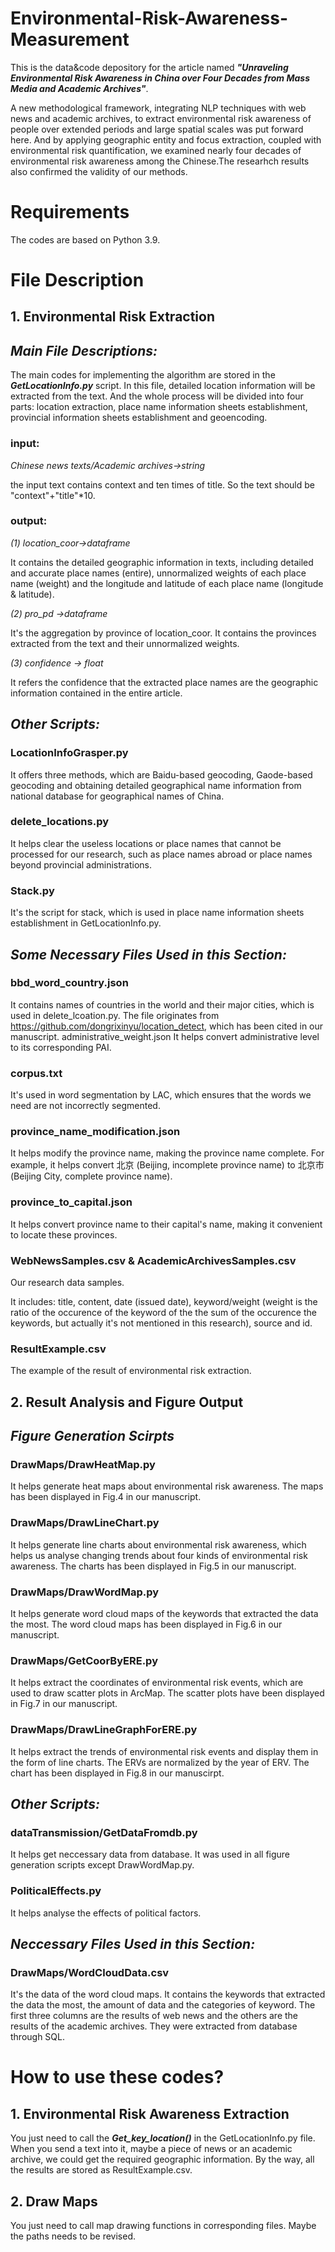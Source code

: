 # Environmental-Risk-Awareness-Measurement
This is the data&code depository for the article named ***"Unraveling Environmental Risk Awareness in China over Four Decades from Mass Media and Academic Archives"***.

A new methodological framework, integrating NLP techniques with web news and academic archives, to extract environmental risk awareness of people over extended periods and large spatial scales was put forward here. And by applying geographic entity and focus extraction, coupled with environmental risk quantification, we examined nearly four decades of environmental risk awareness among the Chinese.The researhch results also confirmed the validity of our methods.

# Requirements
The codes are based on Python 3.9. 

# File Description

## 1. Environmental Risk Extraction

## *Main File Descriptions:*
The main codes for implementing the algorithm are stored in the ***GetLocationInfo.py*** script.
In this file, detailed location information will be extracted from the text. And the whole process will be divided into four parts: location  extraction, place name information sheets establishment, provincial information sheets establishment and geoencoding.

### input: 
*Chinese news texts/Academic archives->string*

the input text contains context and ten times of title. So the text should be "context"+"title"*10.

### output: 
*(1) location_coor->dataframe*

It contains the detailed geographic information in texts, including detailed and accurate place names (entire), unnormalized weights of each place name (weight) and the longitude and latitude of each place name (longitude & latitude).

*(2) pro_pd ->dataframe*

It's the aggregation by province of location_coor. It contains the provinces extracted from the text and their unnormalized weights.

*(3) confidence -> float*

It refers the confidence that the extracted place names are the geographic information contained in the entire article.

## *Other Scripts:*
### LocationInfoGrasper.py
It offers three methods, which are Baidu-based geocoding, Gaode-based geocoding and obtaining detailed geographical name information from national database for geographical names of China. 
### delete_locations.py
It helps clear the useless locations or place names that cannot be processed for our research, such as place names abroad or place names beyond provincial administrations.
### Stack.py
It's the script for stack, which is used in place name information sheets establishment in GetLocationInfo.py.

## *Some Necessary Files Used in this Section:*
### bbd_word_country.json
It contains names of countries in the world and their major cities, which is used in delete_lcoation.py. The file originates from https://github.com/dongrixinyu/location_detect, which has been cited in our manuscript.
administrative_weight.json
It helps convert administrative level to its corresponding PAI.
### corpus.txt
It's used in word segmentation by LAC, which ensures that the words we need are not incorrectly segmented.
### province_name_modification.json
It helps modify the province name, making the province name complete. For example, it helps convert 北京 (Beijing, incomplete province name)  to 北京市 (Beijing City, complete province name).   
### province_to_capital.json
It helps convert province name to their capital's name, making it convenient to locate these provinces.
### WebNewsSamples.csv & AcademicArchivesSamples.csv
Our research data samples.

It includes: title, content, date (issued date), keyword/weight (weight is the ratio of the occurence of the keyword of the the sum of the occurence the keywords, but actually it's not mentioned in this research), source and id.
### ResultExample.csv
The example of the result of environmental risk extraction.

## 2. Result Analysis and Figure Output
## *Figure Generation Scirpts*
### DrawMaps/DrawHeatMap.py
It helps generate heat maps about environmental risk awareness. The maps has been displayed in Fig.4 in our manuscript.
### DrawMaps/DrawLineChart.py
It helps generate line charts about environmental risk awareness, which helps us analyse changing trends about four kinds of environmental risk awareness. The charts has been displayed in Fig.5 in our manuscript.
### DrawMaps/DrawWordMap.py
It helps generate word cloud maps of the keywords that extracted the data the most. The word cloud maps has been displayed in Fig.6 in our manuscript.
### DrawMaps/GetCoorByERE.py
It helps extract the coordinates of environmental risk events, which are used to draw scatter plots in ArcMap. The scatter plots have been displayed in Fig.7 in our manuscript.
### DrawMaps/DrawLineGraphForERE.py
It helps extract the trends of environmental risk events and display them in the form of line charts. The ERVs are normalized by the year of ERV. The chart has been displayed in Fig.8 in our manuscirpt. 
## *Other Scripts:*
### dataTransmission/GetDataFromdb.py
It helps get neccessary data from database. It was used in all figure generation scripts except DrawWordMap.py.
### PoliticalEffects.py
It helps analyse the effects of political factors.
## *Neccessary Files Used in this Section:*
### DrawMaps/WordCloudData.csv
It's the data of the word cloud maps. It contains the keywords that extracted the data the most, the amount of data and the categories of keyword. The first three columns are the results of web news and the others are the results of the academic archives. They were extracted from database through SQL.

# How to use these codes?
## 1. Environmental Risk Awareness Extraction
You just need to call the ***Get_key_location()*** in the GetLocationInfo.py file. When you send a text into it, maybe a piece of news or an academic archive, we could get the required geographic information. By the way, all the results are stored as ResultExample.csv.
## 2. Draw Maps
You just need to call map drawing functions in corresponding files. Maybe the paths needs to be revised. 

